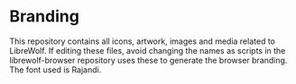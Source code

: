 # Branding

This repository contains all icons, artwork, images and media related to LibreWolf.
If editing these files, avoid changing the names as scripts in the librewolf-browser repository uses these to generate the browser branding.
The font used is Rajandi.
